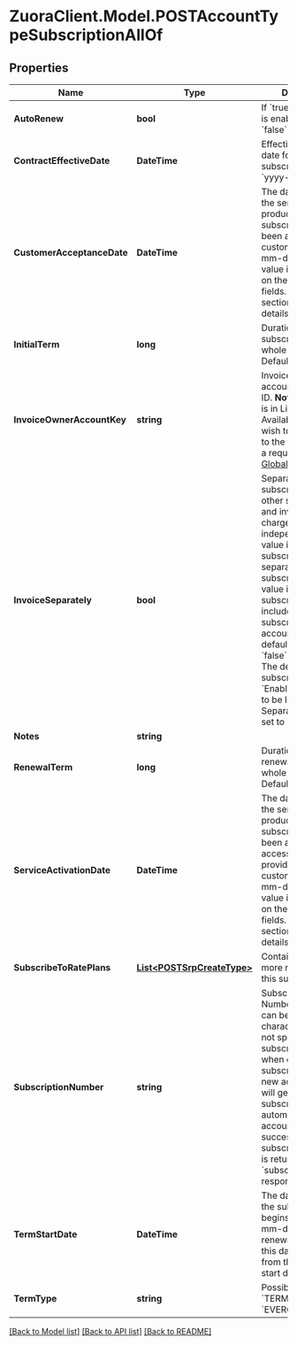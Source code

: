 # ZuoraClient.Model.POSTAccountTypeSubscriptionAllOf

## Properties

Name | Type | Description | Notes
------------ | ------------- | ------------- | -------------
**AutoRenew** | **bool** | If &#x60;true&#x60;, auto-renew is enabled. Default is &#x60;false&#x60;.  | [optional] 
**ContractEffectiveDate** | **DateTime** | Effective contract date for this subscription, as &#x60;yyyy-mm-dd&#x60;.  | 
**CustomerAcceptanceDate** | **DateTime** | The date on which the services or products within a subscription have been accepted by the customer, as &#x60;yyyy-mm-dd&#x60;.  Default value is dependent on the value of other fields. See Notes section for more details.  | [optional] 
**InitialTerm** | **long** | Duration of the initial subscription term in whole months.  Default is 0.   | [optional] 
**InvoiceOwnerAccountKey** | **string** | Invoice owner account number or ID.  **Note:** This feature is in Limited Availability. If you wish to have access to the feature, submit a request at [Zuora Global Support](https://support.zuora.com).   | [optional] 
**InvoiceSeparately** | **bool** | Separates a single subscription from other subscriptions and invoices the charge independently.   If the value is &#x60;true&#x60;, the subscription is billed separately from other subscriptions. If the value is &#x60;false&#x60;, the subscription is included with other subscriptions in the account invoice. The default value is &#x60;false&#x60;.  Prerequisite: The default subscription setting &#x60;Enable Subscriptions to be Invoiced Separately&#x60; must be set to &#x60;Yes&#x60;.  | [optional] 
**Notes** | **string** |  | [optional] 
**RenewalTerm** | **long** | Duration of the renewal term in whole months. Default is 0.  | [optional] 
**ServiceActivationDate** | **DateTime** | The date on which the services or products within a subscription have been activated and access has been provided to the customer, as &#x60;yyyy-mm-dd&#x60;.  Default value is dependent on the value of other fields. See Notes section for more details.  | [optional] 
**SubscribeToRatePlans** | [**List&lt;POSTSrpCreateType&gt;**](POSTSrpCreateType.md) | Container for one or more rate plans for this subscription.  | [optional] 
**SubscriptionNumber** | **string** | Subscription Number. The value can be up to 1000 characters.  If you do not specify a subscription number when creating a subscription for the new account, Zuora will generate a subscription number automatically.  If the account is created successfully, the subscription number is returned in the &#x60;subscriptionNumber&#x60; response field.  | [optional] 
**TermStartDate** | **DateTime** | The date on which the subscription term begins, as &#x60;yyyy-mm-dd&#x60;. If this is a renewal subscription, this date is different from the subscription start date.  | [optional] 
**TermType** | **string** | Possible values are: &#x60;TERMED&#x60;, &#x60;EVERGREEN&#x60;.  | 

[[Back to Model list]](../README.md#documentation-for-models) [[Back to API list]](../README.md#documentation-for-api-endpoints) [[Back to README]](../README.md)

